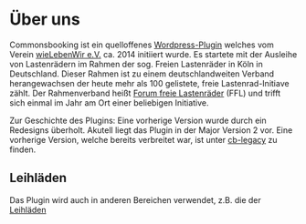 # Über uns

Commonsbooking ist ein quelloffenes [Wordpress-Plugin](https://wordpress.org/documentation/article/introduction-to-plugins) welches vom Verein [wieLebenWir e.V.](https://www.wielebenwir.de) ca. 2014 initiiert wurde.
Es startete mit der Ausleihe von Lastenrädern im Rahmen der sog. Freien Lastenräder in Köln in Deutschland.
Dieser Rahmen ist zu einem deutschlandweiten Verband herangewachsen der heute mehr als 100 gelistete, freie Lastenrad-Initiave zählt.
Der Rahmenverband heißt [Forum freie Lastenräder](https://freieslastenrad.org) (FFL) und trifft sich einmal im Jahr am Ort einer beliebigen
Initiative.

Zur Geschichte des Plugins: Eine vorherige Version wurde durch ein Redesigns überholt. Akutell liegt das Plugin
in der Major Version 2 vor. Eine vorherige Version, welche bereits verbreitet war, ist unter [cb-legacy](https://github.com/wielebenwir/cb) zu finden.

## Leihläden

Das Plugin wird auch in anderen Bereichen verwendet, z.B. die der [Leihläden](https://leihladen-vernetzung.de)
